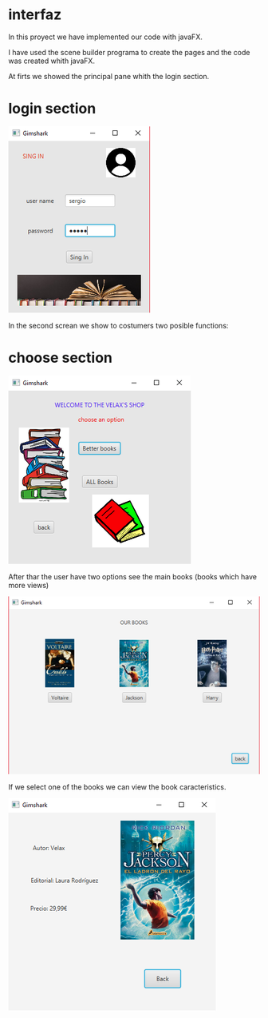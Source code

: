 # interfaz

In this proyect we have implemented our code with javaFX.

I have used the scene builder programa to create the pages and the code was created whith javaFX.

At firts we showed the principal pane whith the login section.

# login section





![](pictures/Captura.PNG)





In the second screan we show to costumers two posible functions:





# choose section


![](pictures/Captura2.PNG)




After thar the user have two options see the main books (books which have more views)


![](pictures/Captura3.PNG)







If we select one of the books we can view the book caracteristics.




![](pictures/Captura4.PNG)

